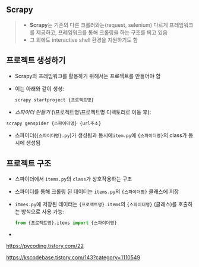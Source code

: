 ## Scrapy

> - **Scrapy**는 기존의 다른 크롤러와는(request, selenium) 다르게 프레임워크를 제공하고, 프레임워크를 통해 크롤링을 하는 구조를 띄고 있음
> - 그 외에도 interactive shell 환경을 지원하기도 함

## 프로젝트 생성하기

- Scrapy의 프레임워크를 활용하기 위해서는 프로젝트를 만들어야 함

- 이는 아래와 같이 생성:

  ```bash
  scrapy startproject {프로젝트명}
  ```

- *스파이더 만들기* (\프로젝트명\프로젝트명 디렉토리로 이동 후):

```bash
scrapy genspider {스파이더명} {url주소}
```

- 스파이더(`{스파이더명}.py`)가 생성됨과 동시에`item.py`에 `{스파이더명}`의 class가 동시에 생성됨

## 프로젝트 구조

- 스파이더에서 `items.py`의 `class`가 상호작용하는 구조

- 스파이더를 통해 크롤링 된 데이터는 `items.py`의  `{스파이더명}` 클래스에 저장

- `itmes.py`에 저장된 데이터는 `{프로젝트명}.items`의 `{스파이더명}` (클래스)를 호출하는 방식으로 사용 가능:

  ```python
  from {프로젝트명}.items import {스파이더명}
  ```

  

- 



https://pycoding.tistory.com/22

https://kscodebase.tistory.com/143?category=1110549